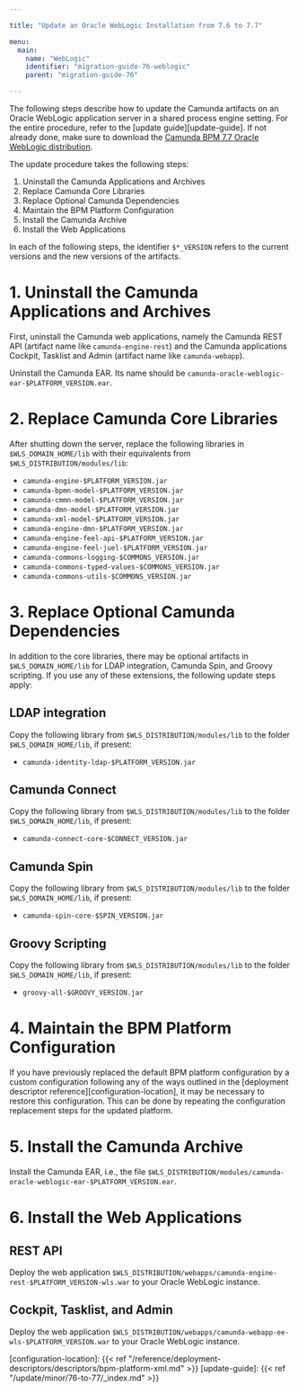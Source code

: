 ```yaml
---

title: "Update an Oracle WebLogic Installation from 7.6 to 7.7"

menu:
  main:
    name: "WebLogic"
    identifier: "migration-guide-76-weblogic"
    parent: "migration-guide-76"

---
```


The following steps describe how to update the Camunda artifacts on an Oracle WebLogic application server in a shared process engine setting. For the entire procedure, refer to the [update guide][update-guide]. If not already done, make sure to download the [Camunda BPM 7.7 Oracle WebLogic distribution](https://app.camunda.com/nexus/service/rest/repository/browse/internal/org/camunda/bpm/weblogic/camunda-bpm-weblogic/).

The update procedure takes the following steps:

1. Uninstall the Camunda Applications and Archives
2. Replace Camunda Core Libraries
3. Replace Optional Camunda Dependencies
4. Maintain the BPM Platform Configuration
5. Install the Camunda Archive
6. Install the Web Applications

In each of the following steps, the identifier `$*_VERSION` refers to the current versions and the new versions of the artifacts.

# 1. Uninstall the Camunda Applications and Archives

First, uninstall the Camunda web applications, namely the Camunda REST API (artifact name like `camunda-engine-rest`) and the Camunda applications Cockpit, Tasklist and Admin (artifact name like `camunda-webapp`).

Uninstall the Camunda EAR. Its name should be `camunda-oracle-weblogic-ear-$PLATFORM_VERSION.ear`.

# 2. Replace Camunda Core Libraries

After shutting down the server, replace the following libraries in `$WLS_DOMAIN_HOME/lib` with their equivalents from `$WLS_DISTRIBUTION/modules/lib`:

* `camunda-engine-$PLATFORM_VERSION.jar`
* `camunda-bpmn-model-$PLATFORM_VERSION.jar`
* `camunda-cmmn-model-$PLATFORM_VERSION.jar`
* `camunda-dmn-model-$PLATFORM_VERSION.jar`
* `camunda-xml-model-$PLATFORM_VERSION.jar`
* `camunda-engine-dmn-$PLATFORM_VERSION.jar`
* `camunda-engine-feel-api-$PLATFORM_VERSION.jar`
* `camunda-engine-feel-juel-$PLATFORM_VERSION.jar`
* `camunda-commons-logging-$COMMONS_VERSION.jar`
* `camunda-commons-typed-values-$COMMONS_VERSION.jar`
* `camunda-commons-utils-$COMMONS_VERSION.jar`

# 3. Replace Optional Camunda Dependencies

In addition to the core libraries, there may be optional artifacts in `$WLS_DOMAIN_HOME/lib` for LDAP integration, Camunda Spin, and Groovy scripting. If you use any of these extensions, the following update steps apply:

## LDAP integration

Copy the following library from `$WLS_DISTRIBUTION/modules/lib` to the folder `$WLS_DOMAIN_HOME/lib`, if present:

* `camunda-identity-ldap-$PLATFORM_VERSION.jar`

## Camunda Connect

Copy the following library from `$WLS_DISTRIBUTION/modules/lib` to the folder `$WLS_DOMAIN_HOME/lib`, if present:

* `camunda-connect-core-$CONNECT_VERSION.jar`


## Camunda Spin

Copy the following library from `$WLS_DISTRIBUTION/modules/lib` to the folder `$WLS_DOMAIN_HOME/lib`, if present:

* `camunda-spin-core-$SPIN_VERSION.jar`

## Groovy Scripting

Copy the following library from `$WLS_DISTRIBUTION/modules/lib` to the folder `$WLS_DOMAIN_HOME/lib`, if present:

* `groovy-all-$GROOVY_VERSION.jar`

# 4. Maintain the BPM Platform Configuration

If you have previously replaced the default BPM platform configuration by a custom configuration following any of the ways outlined in the [deployment descriptor reference][configuration-location], it may be necessary to restore this configuration. This can be done by repeating the configuration replacement steps for the updated platform.

# 5. Install the Camunda Archive

Install the Camunda EAR, i.e., the file `$WLS_DISTRIBUTION/modules/camunda-oracle-weblogic-ear-$PLATFORM_VERSION.ear`.

# 6. Install the Web Applications

## REST API

Deploy the web application `$WLS_DISTRIBUTION/webapps/camunda-engine-rest-$PLATFORM_VERSION-wls.war` to your Oracle WebLogic instance.

## Cockpit, Tasklist, and Admin

Deploy the web application `$WLS_DISTRIBUTION/webapps/camunda-webapp-ee-wls-$PLATFORM_VERSION.war` to your Oracle WebLogic instance.

[configuration-location]: {{< ref "/reference/deployment-descriptors/descriptors/bpm-platform-xml.md" >}}
[update-guide]: {{< ref "/update/minor/76-to-77/_index.md" >}}
